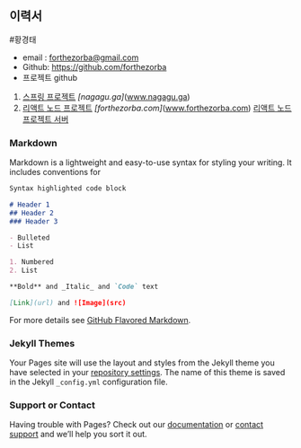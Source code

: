 ## 이력서
#황경태
- email : forthezorba@gmail.com
- Github: https://github.com/forthezorba
- 프로젝트 github
1. [스프링 프로젝트](https://github.com/forthezorba/nagagu)                _[nagagu.ga]_(www.nagagu.ga)
2. [리액트 노드 프로젝트](https://github.com/forthezorba/movynoty)          _[forthezorba.com]_(www.forthezorba.com)
   [리액트 노드 프로젝트 서버](https://github.com/forthezorba/movynoty_back)
### Markdown

Markdown is a lightweight and easy-to-use syntax for styling your writing. It includes conventions for

```markdown
Syntax highlighted code block

# Header 1
## Header 2
### Header 3

- Bulleted
- List

1. Numbered
2. List

**Bold** and _Italic_ and `Code` text

[Link](url) and ![Image](src)
```

For more details see [GitHub Flavored Markdown](https://guides.github.com/features/mastering-markdown/).

### Jekyll Themes

Your Pages site will use the layout and styles from the Jekyll theme you have selected in your [repository settings](https://github.com/forthezorba/forthezorba.github.io/settings). The name of this theme is saved in the Jekyll `_config.yml` configuration file.

### Support or Contact

Having trouble with Pages? Check out our [documentation](https://help.github.com/categories/github-pages-basics/) or [contact support](https://github.com/contact) and we’ll help you sort it out.
